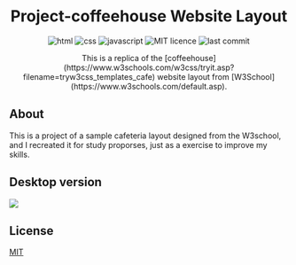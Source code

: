 <h1 align="center">Project-coffeehouse Website Layout</h1>
 
 <p align="center">
  <img alt="html" src="https://img.shields.io/badge/HTML-52.3%25-green">
  <img alt="css" src="https://img.shields.io/badge/CSS-44.3%25-blue">
  <img alt="javascript" src="https://img.shields.io/badge/Javascript-3.4%25-important">
  <img alt="MIT licence" src="https://img.shields.io/badge/licence-MIT-red">
  <img alt="last commit" src="https://img.shields.io/badge/last%20commit-august-blueviolet">
 </p>
 
<p align="center">
  This is a replica of the [coffeehouse](https://www.w3schools.com/w3css/tryit.asp?filename=tryw3css_templates_cafe) website layout from [W3School]  (https://www.w3schools.com/default.asp).
</p>
 
<p align="center">
 <h2>About</h2>
 This is a project of a sample cafeteria layout designed from the W3school, and I recreated it for study proporses, just as a exercise to improve my skills.
</p>

## Desktop version

<img src="https://github.com/gabrielsousapro/project-coffeehouse/blob/master/_img/readme-img-desktop.gif">

 ## License
 [MIT](https://choosealicense.com/licenses/mit/)
